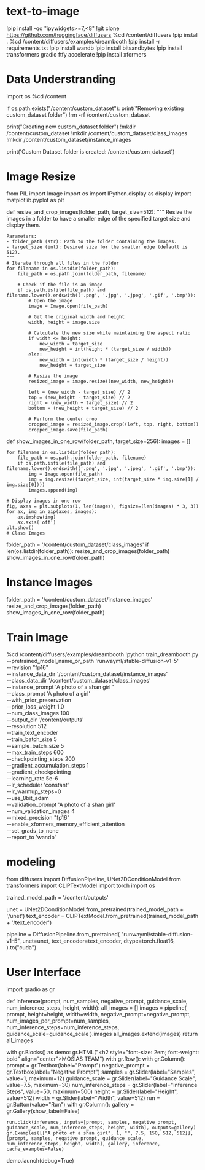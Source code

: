 # text-to-image
!pip install -qq "ipywidgets>=7,<8"
!git clone https://github.com/huggingface/diffusers
%cd /content/diffusers
!pip install .
%cd /content/diffusers/examples/dreambooth
!pip install -r requirements.txt
!pip install wandb
!pip install bitsandbytes
!pip install transformers gradio ftfy accelerate
!pip install xformers
# Data Understranding
import os
%cd /content

if os.path.exists("/content/custom_dataset"):
    print("Removing existing custom_dataset folder")
    !rm -rf /content/custom_dataset

print("Creating new custom_dataset folder")
!mkdir /content/custom_dataset
!mkdir /content/custom_dataset/class_images
!mkdir /content/custom_dataset/instance_images

print('Custom Dataset folder is created: /content/custom_dataset')
# Image Resize
from PIL import Image
import os
import IPython.display as display
import matplotlib.pyplot as plt

def resize_and_crop_images(folder_path, target_size=512):
    """
    Resize the images in a folder to have a smaller edge of the specified target size and display them.

    Parameters:
    - folder_path (str): Path to the folder containing the images.
    - target_size (int): Desired size for the smaller edge (default is 512).
    """
    # Iterate through all files in the folder
    for filename in os.listdir(folder_path):
        file_path = os.path.join(folder_path, filename)

        # Check if the file is an image
        if os.path.isfile(file_path) and filename.lower().endswith(('.png', '.jpg', '.jpeg', '.gif', '.bmp')):
            # Open the image
            image = Image.open(file_path)

            # Get the original width and height
            width, height = image.size

            # Calculate the new size while maintaining the aspect ratio
            if width <= height:
                new_width = target_size
                new_height = int(height * (target_size / width))
            else:
                new_width = int(width * (target_size / height))
                new_height = target_size

            # Resize the image
            resized_image = image.resize((new_width, new_height))

            left = (new_width - target_size) // 2
            top = (new_height - target_size) // 2
            right = (new_width + target_size) // 2
            bottom = (new_height + target_size) // 2

            # Perform the center crop
            cropped_image = resized_image.crop((left, top, right, bottom))
            cropped_image.save(file_path)
  def show_images_in_one_row(folder_path, target_size=256):
    images = []

    for filename in os.listdir(folder_path):
        file_path = os.path.join(folder_path, filename)
        if os.path.isfile(file_path) and filename.lower().endswith(('.png', '.jpg', '.jpeg', '.gif', '.bmp')):
            img = Image.open(file_path)
            img = img.resize((target_size, int(target_size * img.size[1] / img.size[0])))
            images.append(img)

    # Display images in one row
    fig, axes = plt.subplots(1, len(images), figsize=(len(images) * 3, 3))
    for ax, img in zip(axes, images):
        ax.imshow(img)
        ax.axis('off')
    plt.show()
    # Class Images
folder_path = '/content/custom_dataset/class_images'
if len(os.listdir(folder_path)):
  resize_and_crop_images(folder_path)
  show_images_in_one_row(folder_path)
  # Instance Images
folder_path = '/content/custom_dataset/instance_images'
resize_and_crop_images(folder_path)
show_images_in_one_row(folder_path)
# Train Image
%cd /content/diffusers/examples/dreambooth
!python train_dreambooth.py --pretrained_model_name_or_path 'runwayml/stable-diffusion-v1-5' \
                            --revision "fp16" \
                            --instance_data_dir '/content/custom_dataset/instance_images' \
                            --class_data_dir '/content/custom_dataset/class_images' \
                            --instance_prompt 'A photo of a shan girl ' \
                            --class_prompt 'A photo of a girl' \
                            --with_prior_preservation \
                            --prior_loss_weight 1.0 \
                            --num_class_images 100 \
                            --output_dir '/content/outputs' \
                            --resolution 512 \
                            --train_text_encoder \
                            --train_batch_size 5 \
                            --sample_batch_size 5 \
                            --max_train_steps 600 \
                            --checkpointing_steps 200 \
                            --gradient_accumulation_steps 1 \
                            --gradient_checkpointing \
                            --learning_rate 5e-6 \
                            --lr_scheduler 'constant' \
                            --lr_warmup_steps=0 \
                            --use_8bit_adam \
                            --validation_prompt 'A photo of a shan girl' \
                            --num_validation_images 4 \
                            --mixed_precision "fp16" \
                            --enable_xformers_memory_efficient_attention \
                            --set_grads_to_none \
                            --report_to 'wandb'
# modeling
from diffusers import DiffusionPipeline, UNet2DConditionModel
from transformers import CLIPTextModel
import torch
import os

trained_model_path = '/content/outputs'

unet = UNet2DConditionModel.from_pretrained(trained_model_path + '/unet')
text_encoder = CLIPTextModel.from_pretrained(trained_model_path + '/text_encoder')

pipeline = DiffusionPipeline.from_pretrained(
    "runwayml/stable-diffusion-v1-5", unet=unet,
    text_encoder=text_encoder, dtype=torch.float16,
).to("cuda")
# User Interface
import gradio as gr

def inference(prompt, num_samples, negative_prompt, guidance_scale,
              num_inference_steps, height, width):
    all_images = []
    images = pipeline(
        prompt,
        height=height,
        width=width,
        negative_prompt=negative_prompt,
        num_images_per_prompt=num_samples,
        num_inference_steps=num_inference_steps,
        guidance_scale=guidance_scale
    ).images
    all_images.extend(images)
    return all_images

with gr.Blocks() as demo:
    gr.HTML("<h2 style=\"font-size: 2em; font-weight: bold\" align=\"center\">MOSIAS TEAM</h2>")
    with gr.Row():
        with gr.Column():
            prompt = gr.Textbox(label="Prompt")
            negative_prompt = gr.Textbox(label="Negative Prompt")
            samples = gr.Slider(label="Samples", value=1, maximum=12)
            guidance_scale = gr.Slider(label="Guidance Scale", value=7.5, maximum=30)
            num_inference_steps = gr.Slider(label="Inference Steps", value=50, maximum=500)
            height = gr.Slider(label="Height", value=512)
            width = gr.Slider(label="Width", value=512)
            run = gr.Button(value="Run")
        with gr.Column():
            gallery = gr.Gallery(show_label=False)

    run.click(inference, inputs=[prompt, samples, negative_prompt, guidance_scale, num_inference_steps, height, width], outputs=gallery)
    gr.Examples([["A photo of a shan girl", 1, "", 7.5, 150, 512, 512]], [prompt, samples, negative_prompt, guidance_scale, num_inference_steps, height, width], gallery, inference, cache_examples=False)

demo.launch(debug=True)
